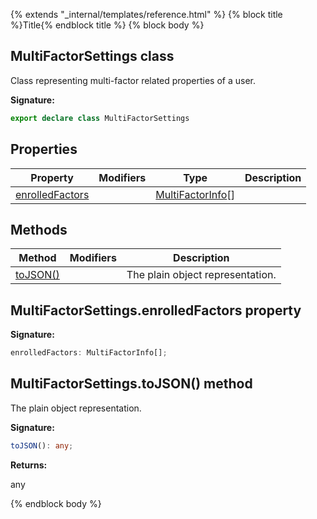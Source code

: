 {% extends "_internal/templates/reference.html" %}
{% block title %}Title{% endblock title %}
{% block body %}

## MultiFactorSettings class

Class representing multi-factor related properties of a user.

<b>Signature:</b>

```typescript
export declare class MultiFactorSettings 
```

## Properties

|  Property | Modifiers | Type | Description |
|  --- | --- | --- | --- |
|  [enrolledFactors](./firebase-admin_.multifactorsettings.md#multifactorsettingsenrolledfactors_property) |  | [MultiFactorInfo](./firebase-admin_.multifactorinfo.md#multifactorinfo_class)<!-- -->\[\] |  |

## Methods

|  Method | Modifiers | Description |
|  --- | --- | --- |
|  [toJSON()](./firebase-admin_.multifactorsettings.md#multifactorsettingstojson_method) |  |  The plain object representation. |

## MultiFactorSettings.enrolledFactors property

<b>Signature:</b>

```typescript
enrolledFactors: MultiFactorInfo[];
```

## MultiFactorSettings.toJSON() method

 The plain object representation.

<b>Signature:</b>

```typescript
toJSON(): any;
```
<b>Returns:</b>

any

{% endblock body %}
